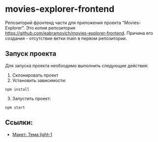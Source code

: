 # movies-explorer-frontend

Репозиторий фронтенд части для приложения проекта "Movies-Explorer".
Это копия репозитория https://github.com/eabramovich/movies-explorer-frontend.
Причина его создания - отсутствие ветки main в первом репозитории.

## Запуск проекта

Для запуска проекта необходимо выполнить следующие действия:

1. Склонировать проект
2. Установить зависимости:

```
npm install
```

3. Запустить проект:

```
npm start
```
## Ссылки:

- [Макет: Тема light-1](https://www.figma.com/file/6FMWkB94wE7KTkcCgUXtnC/%D0%94%D0%B8%D0%BF%D0%BB%D0%BE%D0%BC%D0%BD%D1%8B%D0%B9-%D0%BF%D1%80%D0%BE%D0%B5%D0%BA%D1%82?type=design&node-id=891-3857&mode=design&t=fqWVciieVVpNnw6H-0)
